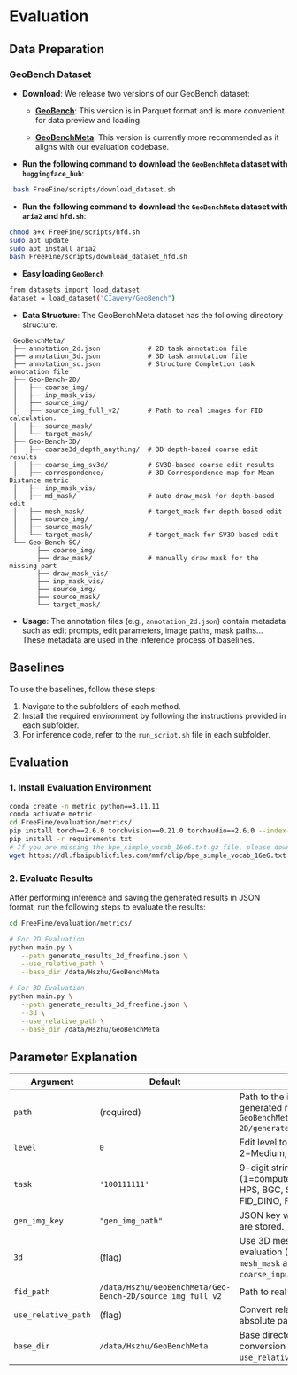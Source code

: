 # Evaluation
 ## Data Preparation
 ### GeoBench Dataset
- **Download**: We release two versions of our GeoBench dataset:
  - **[GeoBench](https://huggingface.co/datasets/CIawevy/GeoBench)**: This version is in Parquet format and is more convenient for data preview and loading.

  - **[GeoBenchMeta](https://huggingface.co/datasets/CIawevy/GeoBenchMeta)**: This version is currently more recommended as it aligns with our evaluation codebase.

- **Run the following command to download the `GeoBenchMeta` dataset with `huggingface_hub`**:
```bash
 bash FreeFine/scripts/download_dataset.sh
```
- **Run the following command to download the `GeoBenchMeta` dataset with `aria2` and `hfd.sh`**:
```bash
chmod a+x FreeFine/scripts/hfd.sh
sudo apt update
sudo apt install aria2
bash FreeFine/scripts/download_dataset_hfd.sh
```
- **Easy loading `GeoBench`**
```bash
from datasets import load_dataset
dataset = load_dataset("CIawevy/GeoBench")
 ```
 - **Data Structure**: The GeoBenchMeta dataset has the following directory structure:
 ```
  GeoBenchMeta/
  ├── annotation_2d.json            # 2D task annotation file
  ├── annotation_3d.json            # 3D task annotation file
  ├── annotation_sc.json            # Structure Completion task annotation file
  ├── Geo-Bench-2D/            
  │   ├── coarse_img/          
  │   ├── inp_mask_vis/        
  │   ├── source_img/          
  │   ├── source_img_full_v2/       # Path to real images for FID calculation.
  │   ├── source_mask/         
  │   └── target_mask/          
  ├── Geo-Bench-3D/           
  │   ├── coarse3d_depth_anything/  # 3D depth-based coarse edit results
  │   ├── coarse_img_sv3d/          # SV3D-based coarse edit results
  │   ├── correspondence/           # 3D Correspondence-map for Mean-Distance metric
  │   ├── inp_mask_vis/        
  │   ├── md_mask/                  # auto draw_mask for depth-based edit
  │   ├── mesh_mask/                # target_mask for depth-based edit
  │   ├── source_img/          
  │   ├── source_mask/         
  │   └── target_mask/              # target_mask for SV3D-based edit
  └── Geo-Bench-SC/            
        ├── coarse_img/        
        ├── draw_mask/              # manually draw mask for the missing part
        ├── draw_mask_vis/     
        ├── inp_mask_vis/      
        ├── source_img/        
        ├── source_mask/       
        └── target_mask/       
 ```
  - **Usage**: The annotation files (e.g., `annotation_2d.json`) contain metadata such as edit prompts, edit parameters, image paths, mask paths... These metadata are used in the inference process of baselines.


 ## Baselines
 To use the baselines, follow these steps:
 1. Navigate to the subfolders of each method.
 2. Install the required environment by following the instructions provided in each subfolder.
 3. For inference code, refer to the `run_script.sh` file in each subfolder.

 ## Evaluation
 ### 1. Install Evaluation Environment
```bash
conda create -n metric python==3.11.11
conda activate metric
cd FreeFine/evaluation/metrics/
pip install torch==2.6.0 torchvision==0.21.0 torchaudio==2.6.0 --index-url https://download.pytorch.org/whl/cu124
pip install -r requirements.txt
# If you are missing the bpe_simple_vocab_16e6.txt.gz file, please download it from the following link.
wget https://dl.fbaipublicfiles.com/mmf/clip/bpe_simple_vocab_16e6.txt.gz
```
 ### 2. Evaluate Results
 After performing inference and saving the generated results in JSON format, run the following steps to evaluate the results:
 ```bash
cd FreeFine/evaluation/metrics/

# For 2D Evaluation
python main.py \
    --path generate_results_2d_freefine.json \
    --use_relative_path \
    --base_dir /data/Hszhu/GeoBenchMeta

# For 3D Evaluation
python main.py \
    --path generate_results_3d_freefine.json \
    --3d \
    --use_relative_path \
    --base_dir /data/Hszhu/GeoBenchMeta
 ```

 <!-- ### Parameter Explanation
  - **`--path`** (required): Path to the input data JSON file (required), pointing to the JSON file containing generated results (e.g., `GeoBenchMeta/Geo-Bench-2D/generated_results_freefine.json`).
  - **`--level`** (default=0): Editing intensity level to test (integer), used to filter cases with specific editing strengths (1: lightly, 2: moderately, 3: heavily; default 0 means no filtering, i.e., all cases).
  - **`--task`** (default='100111111'): Flag string to control which metrics to compute (9-digit string, where each digit corresponds to a metric: 1 for compute, 0 for skip). Order: `[FID, IRS, HPS, BGC, SUBC, WRAP_E, MD, FID_DINO, FID_KD]`.
  - **`--image_label`** (default="gen_img_path"): Key name of the generated image path in the JSON file (e.g., if the generated image path is stored in the `"generated_image"` field, set to `--image_label generated_image`).
  - **`--no_rotate`** (flag): Whether to exclude rotation cases (adding this parameter indicates excluding rotation-edited cases).
  - **`--mesh`** (flag): Whether to use mesh masks (adding this parameter replaces `target_mask` with `mesh_mask` and adjusts the `coarse_input_path`).
  - **`--fid_path`** (default="GeoBenchMeta/Geo-Bench-2D/source_img_full_v2"): Path to real images used for FID calculation (default points to the full original image directory of GeoBench). -->
## Parameter Explanation

| Argument              | Default                          | Description                                                                 |
|-----------------------|----------------------------------|-----------------------------------------------------------------------------|
| `path`              | (required)                       | Path to the input JSON file containing generated results (e.g., `GeoBenchMeta/Geo-Bench-2D/generated_results_2d_freefine.json`). |
| `level`             | `0`                              | Edit level to test (0=All, 1=Easy, 2=Medium, 3=Hard).                       |
| `task`              | `'100111111'`                    | 9-digit string to enable metrics (1=compute, 0=skip). Order: FID, IRS, HPS, BGC, SUBC, WRAP_E, MD, FID_DINO, FID_KD. |
| `gen_img_key`       | `"gen_img_path"`                 | JSON key where generated image paths are stored. |
| `3d`                | (flag)                           | Use 3D mesh-based masks for 3D evaluation (replaces `target_mask` with `mesh_mask` and adjusts `coarse_input_path`). |
| `fid_path`          | `/data/Hszhu/GeoBenchMeta/Geo-Bench-2D/source_img_full_v2` | Path to real images for FID calculation. |
| `use_relative_path` | (flag)                           | Convert relative paths in the JSON to absolute paths using `--base_dir`.   |
| `base_dir`          | `/data/Hszhu/GeoBenchMeta`       | Base directory for relative path conversion (required if `--use_relative_path` is enabled). |